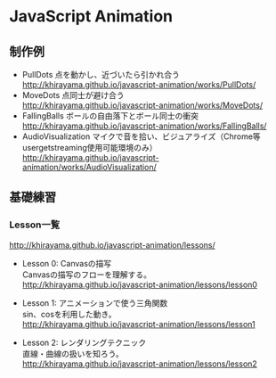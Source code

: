 # JavaScript Animation

## 制作例
- PullDots 点を動かし、近づいたら引かれ合う<br>
http://khirayama.github.io/javascript-animation/works/PullDots/
- MoveDots 点同士が避け合う<br>
http://khirayama.github.io/javascript-animation/works/MoveDots/
- FallingBalls ボールの自由落下とボール同士の衝突<br>
http://khirayama.github.io/javascript-animation/works/FallingBalls/
- AudioVisualization マイクで音を拾い、ビジュアライズ（Chrome等usergetstreaming使用可能環境のみ）<br>
http://khirayama.github.io/javascript-animation/works/AudioVisualization/

## 基礎練習
### Lesson一覧
http://khirayama.github.io/javascript-animation/lessons/

- Lesson 0: Canvasの描写  
Canvasの描写のフローを理解する。  
http://khirayama.github.io/javascript-animation/lessons/lesson0  

- Lesson 1: アニメーションで使う三角関数  
sin、cosを利用した動き。  
http://khirayama.github.io/javascript-animation/lessons/lesson1  

- Lesson 2: レンダリングテクニック  
直線・曲線の扱いを知ろう。  
http://khirayama.github.io/javascript-animation/lessons/lesson2  
